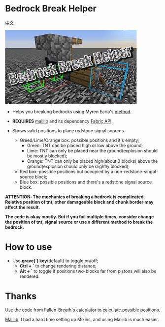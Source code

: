 # Bedrock Break Helper

[中文](./README_zh-CN.md)

![img](./imgs/cover@0.5x.png)

* Helps you breaking bedrocks using Myren Eario's [method](https://youtu.be/BL98BDMwyWM).
* **REQUIRES** [malilib](https://www.curseforge.com/minecraft/mc-mods/malilib) and its dependency [Fabric API](https://www.curseforge.com/minecraft/mc-mods/fabric-api).
    
    
* Shows valid positions to place redstone signal sources.
    - Greed/Lime/Orange box: possible positions and it's empty;
        - Green: TNT can be placed high or low above the ground;
        - Lime: TNT can only be placed near the ground(explosion should be mostly blocked);
        - Orange: TNT can only be placed high(about 3 blocks) above the ground(explosion should only be slightly blocked);
    - Red box: possible positions but occupied by a non-redstone-singal-source block;
    - Blue box: possible positions and there's a redstone signal source block.


**ATTENTION: The mechanics of breaking a bedrock is complicated.**
**Relative position of tnt, other damageable block and chunk border may affect the result.**

**The code is okay mostly. But if you fail multiple times, consider change the position of tnt, signal source or use a different method to break the bedrock.**

# How to use
* Use **grave(\`) key**(default) to toggle on/off;
    - **Ctrl + \`** to change rendering distance;
    - **Alt + \`** to toggle if positions two-blocks far from pistons will also be rendered.

# Thanks
Use the code from Fallen-Breath's [calculator](https://github.com/Fallen-Breath/IronHeadHelper) to calculate possible positions.

[Malilib](https://github.com/maruohon/malilib/tree/rift_1.13.2/), I had a hard time setting up Mixins, and using Malilib is much easier.
